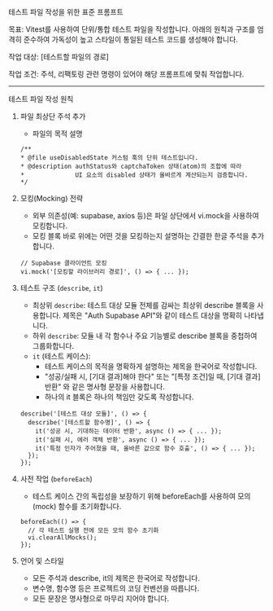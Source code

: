 테스트 파일 작성을 위한 표준 프롬프트

목표: Vitest를 사용하여 단위/통합 테스트 파일을 작성합니다. 아래의 원칙과 구조를 엄격히 준수하여 가독성이 높고 스타일이 통일된 테스트 코드를 생성해야 합니다.

작업 대상: [테스트할 파일의 경로]

작업 조건: 주석, 리팩토링 관련 명령이 있어야 해당 프롬프트에 맞춰 작업합니다.

---

테스트 파일 작성 원칙

1. 파일 최상단 주석 추가
   - 파일의 목적 설명

   ```
   /**
   * @file useDisabledState 커스텀 훅의 단위 테스트입니다.
   * @description authStatus와 captchaToken 상태(atom)의 조합에 따라
   *              UI 요소의 disabled 상태가 올바르게 계산되는지 검증합니다.
   */
   ```

2. 모킹(Mocking) 전략
   - 외부 의존성(예: supabase, axios 등)은 파일 상단에서 vi.mock을 사용하여 모킹합니다.
   - 모킹 블록 바로 위에는 어떤 것을 모킹하는지 설명하는 간결한 한글 주석을 추가합니다.

   ```
   // Supabase 클라이언트 모킹
   vi.mock('[모킹할 라이브러리 경로]', () => { ... });
   ```

3. 테스트 구조 (`describe`, `it`)
   - 최상위 `describe`: 테스트 대상 모듈 전체를 감싸는 최상위 describe 블록을 사용합니다. 제목은 "Auth Supabase API"와 같이 테스트 대상을 명확히 나타냅니다.
   - 하위 `describe`: 모듈 내 각 함수나 주요 기능별로 describe 블록을 중첩하여 그룹화합니다.
   - `it` (테스트 케이스):
     - 테스트 케이스의 목적을 명확하게 설명하는 제목을 한국어로 작성합니다.
     - "성공/실패 시, [기대 결과]해야 한다" 또는 "[특정 조건]일 때, [기대 결과] 반환" 와 같은 명사형 문장을 사용합니다.
     - 하나의 it 블록은 하나의 책임만 갖도록 작성합니다.

   ```
   describe('[테스트 대상 모듈]', () => {
     describe('[테스트할 함수명]', () => {
       it('성공 시, 기대하는 데이터 반환', async () => { ... });
       it('실패 시, 에러 객체 반환', async () => { ... });
       it('특정 인자가 주어졌을 때, 올바른 값으로 함수 호출', () => { ... });
     });
   });
   ```

4. 사전 작업 (`beforeEach`)
   - 테스트 케이스 간의 독립성을 보장하기 위해 beforeEach를 사용하여 모의(mock) 함수를 초기화합니다.

   ```
   beforeEach(() => {
     // 각 테스트 실행 전에 모든 모의 함수 초기화
     vi.clearAllMocks();
   });
   ```

5. 언어 및 스타일
   - 모든 주석과 describe, it의 제목은 한국어로 작성합니다.
   - 변수명, 함수명 등은 프로젝트의 코딩 컨벤션을 따릅니다.
   - 모든 문장은 명사형으로 마무리 지어야 합니다.
